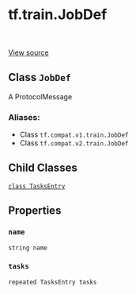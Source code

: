 <div itemscope itemtype="http://developers.google.com/ReferenceObject">
<meta itemprop="name" content="tf.train.JobDef" />
<meta itemprop="path" content="Stable" />
<meta itemprop="property" content="TasksEntry"/>
<meta itemprop="property" content="name"/>
<meta itemprop="property" content="tasks"/>
</div>

# tf.train.JobDef

<!-- Insert buttons -->

<table class="tfo-notebook-buttons tfo-api" align="left">
</table>

<a target="_blank" href="/code/stable/tensorflow/core/protobuf/cluster.proto">View source</a>



## Class `JobDef`

<!-- Start diff -->
A ProtocolMessage



### Aliases:

* Class `tf.compat.v1.train.JobDef`
* Class `tf.compat.v2.train.JobDef`


<!-- Placeholder for "Used in" -->


## Child Classes
[`class TasksEntry`](../../tf/train/JobDef/TasksEntry.md)

## Properties

<h3 id="name"><code>name</code></h3>

`string name`


<h3 id="tasks"><code>tasks</code></h3>

`repeated TasksEntry tasks`




